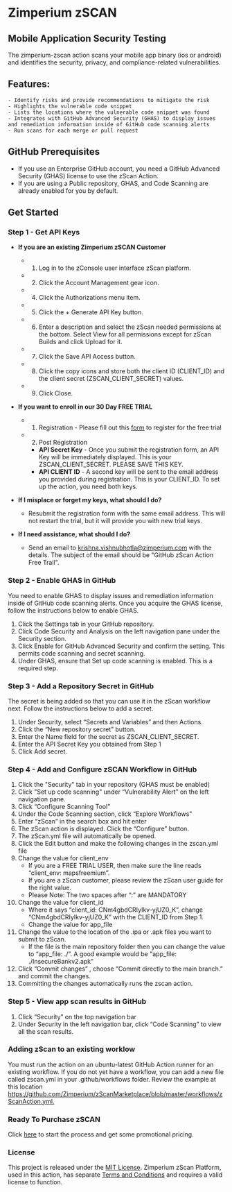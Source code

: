 # Zimperium zSCAN 
## Mobile Application Security Testing

The zimperium-zscan action scans your mobile app binary (ios or android) and identifies the security, privacy, and compliance-related vulnerabilities.

## Features:
    - Identify risks and provide recommendations to mitigate the risk
    - Highlights the vulnerable code snippet
    - Lists the locations where the vulnerable code snippet was found
    - Integrates with GitHub Advanced Security (GHAS) to display issues and remediation information inside of GitHub code scanning alerts
    - Run scans for each merge or pull request

## GitHub Prerequisites
  - If you use an Enterprise GitHub account, you need a GitHub Advanced Security (GHAS) license to use the zScan Action.
  - If you are using a Public repository, GHAS, and Code Scanning are already enabled for you by default. 

## Get Started 

### Step 1 - Get API Keys 
 - **If you are an existing Zimperium zSCAN Customer**
    - 1. Log in to the zConsole user interface zScan platform.
    - 2. Click the Account Management gear icon.
    - 4. Click the Authorizations menu item.
    - 5. Click the + Generate API Key button.
    - 6. Enter a description and select the zScan needed permissions at the bottom. Select View for all permissions except for zScan Builds and click Upload for it.
    - 7. Click the Save API Access button.
    - 8. Click the copy icons and store both the client ID (CLIENT_ID) and the client secret (ZSCAN_CLIENT_SECRET) values.
    - 9. Click Close.​
     
- **If you want to enroll in our 30 Day FREE TRIAL**

    - 1. Registration - Please fill out this [form](https://get.zimperium.com/github-action-zscan/) to register for the free trial
    - 2. Post Registration 
        - **API Secret Key** - Once you submit the registration form, an API Key will be immediately displayed. This is your ZSCAN_CLIENT_SECRET. PLEASE SAVE THIS KEY.
        - **API CLIENT ID** - A second key will be sent to the email address you provided during registration. This is your CLIENT_ID.
To set up the action, you need both keys.

- **If I misplace or forget my keys, what should I do?**

    - Resubmit the registration form with the same email address. This will not restart the trial, but it will provide you with new trial keys.
      
- **If I need assistance, what should I do?**
    - Send an email to krishna.vishnubhotla@zimperium.com with the details. The subject of the email should be "GitHub zScan Action Free Trail".

### Step 2 - Enable GHAS in GitHub

You need to enable GHAS to display issues and remediation information inside of GitHub code scanning alerts.  Once you acquire the GHAS license, follow the instructions below to enable GHAS.
1. Click the Settings tab in your GitHub repository.
2. Click Code Security and Analysis on the left navigation pane under the Security section.
3. Click Enable for GitHub Advanced Security and confirm the setting. This permits code scanning and secret scanning.
4. Under GHAS, ensure that Set up code scanning is enabled. This is a required step.


### Step 3 - Add a Repository Secret in GitHub
The secret is being added so that you can use it in the zScan workflow next. Follow the instructions below to add a secret.
1. Under Security, select “Secrets and Variables” and then Actions.
2. Click the “New repository secret” button.
3. Enter the Name field for the secret as ZSCAN_CLIENT_SECRET.
4. Enter the API Secret Key you obtained from Step 1
5. Click Add secret.

### Step 4 - Add and Configure zSCAN Workflow in GitHub
1. Click the "Security" tab in your repository (GHAS must be enabled)
2. Click "Set up code scanning" under “Vulnerability Alert” on the left navigation pane.
3. Click “Configure Scanning Tool”
4. Under the Code Scanning section, click “Explore Workflows”
5. Enter “zScan” in the search box and hit enter
6. The zScan action is displayed. Click the “Configure” button.
7. The zScan.yml file will automatically be opened.
8. Click the Edit button and make the following changes in the zscan.yml file
9. Change the value for client_env
    - If you are a FREE TRIAL USER, then make sure the line reads “client_env: mapsfreemium”.
    - If you are a zScan customer, please review the zScan user guide for the right value. 
    - Please Note: The two spaces after “:” are MANDATORY
10. Change the value for client_id
    - Where it says “client_id: CNm4gbdCRIyIkv-yjUZ0_K”, change “CNm4gbdCRIyIkv-yjUZ0_K” with the CLIENT_ID from Step 1.
    - Change the value for app_file
11. Change the value to the location of the .ipa or .apk files you want to submit to zScan.
    - If the file is the main repository folder then you can change the value to “app_file: ./<appfilename>”. A good example would be "app_file: ./InsecureBankv2.apk"
12. Click “Commit changes” , choose “Commit directly to the main branch.” and commit the changes.
13. Committing the changes automatically runs the zscan action. 

### Step 5 - View app scan results in GitHub
1. Click “Security” on the top navigation bar
2. Under Security in the left navigation bar, click “Code Scanning” to view all the scan results.

### Adding zScan to an existing worklow
​You must run the action on an ubuntu-latest GitHub Action runner for an existing workflow.  ​If you do not yet have a workflow, you can add a new file called zscan.yml in your .github/workflows folder.  ​Review the example at this location https://github.com/Zimperium/zScanMarketplace/blob/master/workflows/zScanAction.yml.​​ 

### Ready To Purchase zSCAN
Click [here](https://get.zimperium.com/purchase-zscan/) to start the process and get some promotional pricing.

### License
This project is released under the [MIT License](https://github.com/Zimperium/zScanMarketplace/blob/master/LICENSE).
Zimperium zScan Platform, used in this action, has separate [Terms and Conditions](https://www.zimperium.com/zimperium-eula/) and requires a valid license to function.

